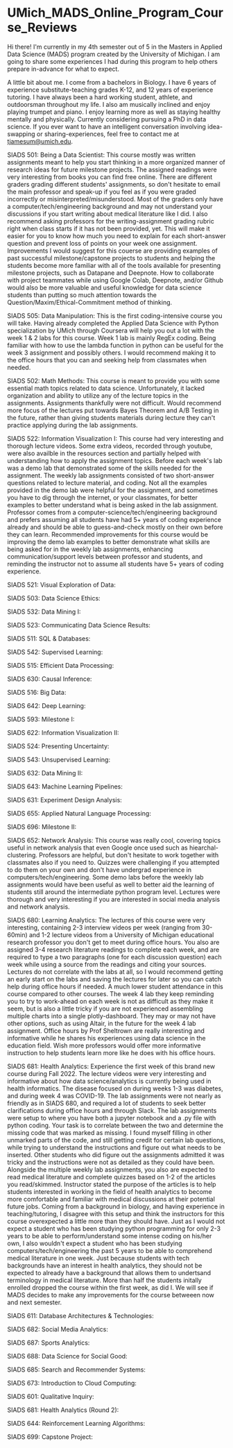 # UMich_MADS_Online_Program_Course_Reviews

Hi there!  I'm currently in my 4th semester out of 5 in the Masters in Applied Data Science (MADS) program created by the University of Michigan.  I am going to share some experiences I had during this program to help others prepare in-advance for what to expect.

A little bit about me.  I come from a bachelors in Biology.  I have 6 years of experience substitute-teaching grades K-12, and 12 years of experience tutoring.  I have always been a hard working student, athlete, and outdoorsman throughout my life. I also am musically inclined and enjoy playing trumpet and piano. I enjoy learning more as well as staying healthy mentally and physically.  Currently considering pursuing a PhD in data science. If you ever want to have an intelligent conversation involving idea-swapping or sharing-experiences, feel free to contact me at tjamesum@umich.edu.

SIADS 501: Being a Data Scientist:
    This course mostly was written assignments meant to help you start thinking in a more organized manner of research ideas for future milestone projects.  The assigned readings were very interesting from books you can find free online.  There are different graders grading different students' assignments, so don't hesitate to email the main professor and speak-up if you feel as if you were graded incorrectly or misinterpreted/misunderstood. Most of the graders only have a computer/tech/engineering background and may not understand your discussions if you start writing about medical literature like I did.  I also recommend asking professors for the writing-assignment grading rubric right when class starts if it has not been provided, yet.  This will make it easier for you to know how much you need to explain for each short-answer question and prevent loss of points on your week one assignment.  Improvements I would suggest for this couerse are providing examples of past successful milestone/capstone projects to students and helping the students become more familiar with all of the tools available for presenting milestone projects, such as Datapane and Deepnote.  How to collaborate with project teammates while using Google Colab, Deepnote, and/or Github would also be more valuable and useful knowledge for data science students than putting so much attention towards the Question/Maxim/Ethical-Commitment method of thinking. 

SIADS 505: Data Manipulation:
    This is the first coding-intensive course you will take.  Having already completed the Applied Data Science with Python specialization by UMich through Coursera will help you out a lot with the week 1 & 2 labs for this course.  Week 1 lab is mainly RegEx coding.  Being familiar with how to use the lambda function in python can be useful for the week 3 assignment and possibly others.  I would recommend making it to the office hours that you can and seeking help from classmates when needed.

SIADS 502: Math Methods:
    This course is meant to provide you with some essential math topics related to data science.  Unfortunately, it lacked organization and ability to utilize any of the lecture topics in the assignments.  Assignments thankfully were not difficult.  Would recommend more focus of the lectures put towards Bayes Theorem and A/B Testing in the future, rather than giving students materials during lecture they can't practice applying during the lab assignments.
    
SIADS 522: Information Visualization I:
    This course had very interesting and thorough lecture videos.  Some extra videos, recorded through youtube, were also availble in the resources section and partially helped with understanding how to apply the assignment topics.  Before each week's lab was a demo lab that demonstrated some of the skills needed for the assignment.  The weekly lab assignments consisted of two short-answer questions related to lecture material, and coding.  Not all the examples provided in the demo lab were helpful for the assignment, and sometimes you have to dig through the internet, or your classmates, for better examples to better understand what is being asked in the lab assignment.  Professor comes from a computer-science/tech/engineering background and prefers assuming all students have had 5+ years of coding experience already and should be able to guess-and-check mostly on their own before they can learn.  Recommended improvements for this course would be improving the demo lab examples to better demonstrate what skills are being asked for in the weekly lab assignments, enhancing communication/support levels between professor and students, and reminding the instructor not to assume all students have 5+ years of coding experience.
    
SIADS 521: Visual Exploration of Data:

SIADS 503: Data Science Ethics:

SIADS 532: Data Mining I:

SIADS 523: Communicating Data Science Results:

SIADS 511: SQL & Databases:

SIADS 542: Supervised Learning:

SIADS 515: Efficient Data Processing:

SIADS 630: Causal Inference:

SIADS 516: Big Data:

SIADS 642: Deep Learning:

SIADS 593: Milestone I:

SIADS 622: Information Visualization II:

SIADS 524: Presenting Uncertainty:

SIADS 543: Unsupervised Learning:

SIADS 632: Data Mining II:

SIADS 643: Machine Learning Pipelines:

SIADS 631: Experiment Design Analysis:

SIADS 655: Applied Natural Language Processing:

SIADS 696: Milestone II:

SIADS 652: Network Analysis:
    This course was really cool, covering topics useful in network analysis that even Google once used such as hiearchal-clustering.  Professors are helpful, but don't hesitate to work together with classmates also if you need to.  Quizzes were challenging if you attempted to do them on your own and don't have undergrad experience in computers/tech/engineering.  Some demo labs before the weekly lab assignments would have been useful as well to better aid the learning of students still around the intermediate python program level.  Lectures were thorough and very interesting if you are interested in social media analysis and network analysis.    

SIADS 680: Learning Analytics:
    The lectures of this course were very interesting, containing 2-3 interview videos per week (ranging from 30-60min) and 1-2 lecture videos from a University of Michigan educational research professor you don't get to meet during office hours.  You also are assigned 3-4 research literature readings to complete each week, and are required to type a two paragraphs (one for each discussion question) each week while using a source from the readings and citing your sources. Lectures do not correlate with the labs at all, so I would recommend getting an early start on the labs and saving the lectures for later so you can catch help during office hours if needed.  A much lower student attendance in this course compared to other courses.  The week 4 lab they keep reminding you to try to work-ahead on each week is not as difficult as they make it seem, but is also a little tricky if you are not experienced assembling multiple charts into a single plotly-dashboard.  They may or may not have other options, such as using Altair, in the future for the week 4 lab assignment.  Office hours by Prof Sheltrown are really interesting and informative while he shares his experiences using data science in the education field.  Wish more professors would offer more informative instruction to help students learn more like he does with his office hours.
    
SIADS 681: Health Analytics:
    Experience the first week of this brand new course during Fall 2022.  The lecture videos were very interesting and informative about how data science/analytics is currently being used in health informatics.  The disease focused on during weeks 1-3 was diabetes, and during week 4 was COVID-19. The lab assignments were not nearly as friendly as in SIADS 680, and required a lot of students to seek better clarifications during office hours and through Slack.  The lab assignments were setup to where you have both a jupyter notebook and a .py file with python coding.  Your task is to correlate between the two and determine the missing code that was marked as missing.  I found myself filling in other unmarked parts of the code, and still getting credit for certain lab questions, while trying to understand the instructions and figure out what needs to be inserted.  Other students who did figure out the assignments admitted it was tricky and the instructions were not as detailed as they could have been.  Alongside the multiple weekly lab assignments, you also are expected to read medical literature and complete quizzes based on 1-2 of the articles you read/skimmed. Instructor stated the purpose of the articles is to help students interested in working in the field of health analytics to become more comfortable and familiar with medical discussions at their potential future jobs.  Coming from a background in biology, and having experience in teaching/tutoring, I disagree with this setup and think the instructors for this course overexpected a little more than they should have. Just as I would not expect a student who has been studying python programming for only 2-3 years to be able to perform/understand some intense coding on his/her own, I also wouldn't expect a student who has been studying computers/tech/engineering the past 5 years to be able to comprehend medical literature in one week. Just because students with tech backgrounds have an interest in health analytics, they should not be expected to already have a background that allows them to undertsand terminology in medical literature. More than half the students initally enrolled dropped the course within the first week, as did I.  We will see if MADS decides to make any improvements for the course betweeen now and next semester.

SIADS 611: Database Architectures & Technologies:

SIADS 682: Social Media Analytics:

SIADS 687: Sports Analytics:

SIADS 688: Data Science for Social Good:

SIADS 685: Search and Recommender Systems:

SIADS 673: Introduction to Cloud Computing:

SIADS 601: Qualitative Inquiry:

SIADS 681: Health Analytics (Round 2):

SIADS 644: Reinforcement Learning Algorithms:

SIADS 699: Capstone Project:



